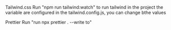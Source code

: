 Tailwind.css
Run "npm run tailwind:watch" to run tailwind in the project
the variable are configured in the tailwind.config.js, you can change bthe values

Prettier
Run "run npx prettier . --write to"
